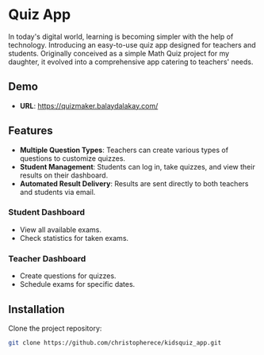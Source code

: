 # Quiz App

In today's digital world, learning is becoming simpler with the help of technology. Introducing an easy-to-use quiz app designed for teachers and students. Originally conceived as a simple Math Quiz project for my daughter, it evolved into a comprehensive app catering to teachers' needs.

## Demo
- **URL**: https://quizmaker.balaydalakay.com/

## Features

- **Multiple Question Types**: Teachers can create various types of questions to customize quizzes.
- **Student Management**: Students can log in, take quizzes, and view their results on their dashboard.
- **Automated Result Delivery**: Results are sent directly to both teachers and students via email.

### Student Dashboard

- View all available exams.
- Check statistics for taken exams.

### Teacher Dashboard

- Create questions for quizzes.
- Schedule exams for specific dates.

## Installation

Clone the project repository:

```bash
git clone https://github.com/christopherece/kidsquiz_app.git

